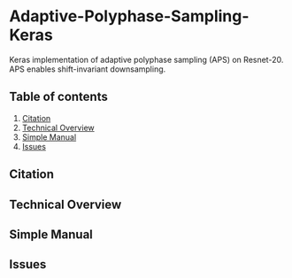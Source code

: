 # Adaptive-Polyphase-Sampling-Keras
Keras implementation of adaptive polyphase sampling (APS) on Resnet-20. APS enables shift-invariant downsampling.

## Table of contents
1. [Citation](#citation)
2. [Technical Overview](#technical-overview)
3. [Simple Manual](#simple-manual)
4. [Issues](#issues)

## Citation

## Technical Overview

## Simple Manual

## Issues
